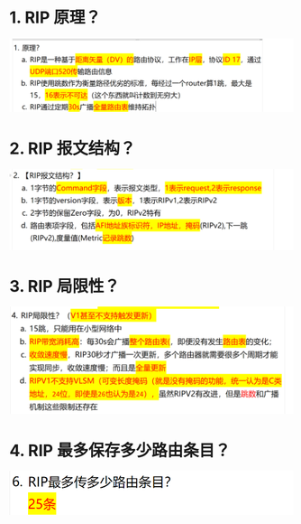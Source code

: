 # 1. RIP 原理？

![alt text](images/面试题---RIP基础/image.png)

# 2. RIP 报文结构？

![alt text](images/面试题---RIP基础/image-1.png)

# 3. RIP 局限性？

![alt text](images/面试题---RIP基础/image-2.png)

# 4. RIP 最多保存多少路由条目？

![alt text](images/面试题---RIP基础/image-3.png)
